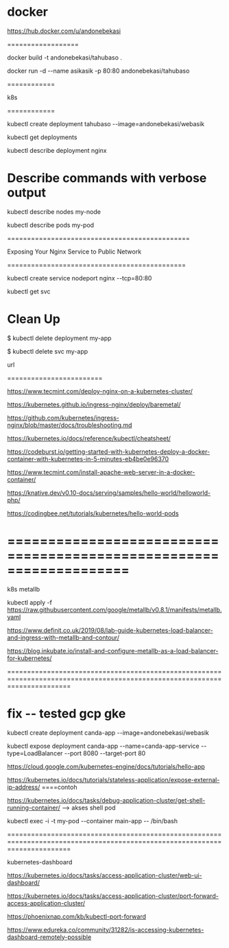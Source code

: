 # docker



https://hub.docker.com/u/andonebekasi

==================


docker build -t andonebekasi/tahubaso .

docker run -d --name asikasik -p 80:80 andonebekasi/tahubaso










============


k8s

============


kubectl create deployment tahubaso --image=andonebekasi/webasik

kubectl get deployments

kubectl describe deployment nginx




# Describe commands with verbose output

kubectl describe nodes my-node

kubectl describe pods my-pod




==============================================


Exposing Your Nginx Service to Public Network

=============================================

kubectl create service nodeport nginx --tcp=80:80

kubectl get svc



 Clean Up
==============


$ kubectl delete deployment my-app

$ kubectl delete svc my-app




url

========================


https://www.tecmint.com/deploy-nginx-on-a-kubernetes-cluster/


https://kubernetes.github.io/ingress-nginx/deploy/baremetal/


https://github.com/kubernetes/ingress-nginx/blob/master/docs/troubleshooting.md


https://kubernetes.io/docs/reference/kubectl/cheatsheet/


https://codeburst.io/getting-started-with-kubernetes-deploy-a-docker-container-with-kubernetes-in-5-minutes-eb4be0e96370



https://www.tecmint.com/install-apache-web-server-in-a-docker-container/



https://knative.dev/v0.10-docs/serving/samples/hello-world/helloworld-php/




https://codingbee.net/tutorials/kubernetes/hello-world-pods



===================================================================
===================================================================

k8s metallb

kubectl apply -f https://raw.githubusercontent.com/google/metallb/v0.8.1/manifests/metallb.yaml



https://www.definit.co.uk/2019/08/lab-guide-kubernetes-load-balancer-and-ingress-with-metallb-and-contour/


https://blog.inkubate.io/install-and-configure-metallb-as-a-load-balancer-for-kubernetes/

============================================================================================================================


fix -- tested gcp gke
=====================


kubectl create deployment canda-app --image=andonebekasi/webasik


kubectl expose deployment canda-app --name=canda-app-service --type=LoadBalancer --port 8080 --target-port 80


https://cloud.google.com/kubernetes-engine/docs/tutorials/hello-app

https://kubernetes.io/docs/tutorials/stateless-application/expose-external-ip-address/ ====contoh 



https://kubernetes.io/docs/tasks/debug-application-cluster/get-shell-running-container/ --> akses shell pod


kubectl exec -i -t my-pod --container main-app -- /bin/bash




============================================================================================================================



kubernetes-dashboard


https://kubernetes.io/docs/tasks/access-application-cluster/web-ui-dashboard/


https://kubernetes.io/docs/tasks/access-application-cluster/port-forward-access-application-cluster/



https://phoenixnap.com/kb/kubectl-port-forward


https://www.edureka.co/community/31282/is-accessing-kubernetes-dashboard-remotely-possible


